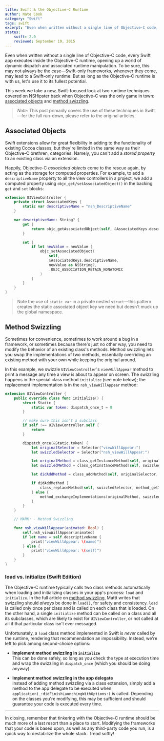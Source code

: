 ```yaml
---
title: Swift & the Objective-C Runtime
author: Nate Cook
category: "Swift"
tags: swift
excerpt: "Even when written without a single line of Objective-C code, every Swift app executes inside the Objective-C runtime, opening up a world of dynamic dispatch and associated runtime manipulation. To be sure, this may not always be the case—Swift-only frameworks, whenever they come, may lead to a Swift-only runtime. But as long as the Objective-C runtime is with us, let's use it to its fullest potential."
status:
    swift: 2.0
    reviewed: September 19, 2015
---
```


Even when written without a single line of Objective-C code, every Swift app executes inside the Objective-C runtime, opening up a world of dynamic dispatch and associated runtime manipulation. To be sure, this may not always be the case—Swift-only frameworks, whenever they come, may lead to a Swift-only runtime. But as long as the Objective-C runtime is with us, let's use it to its fullest potential.

This week we take a new, Swift-focused look at two runtime techniques covered on NSHipster back when Objective-C was the only game in town: [associated objects](/associated-objects/) and [method swizzling](/method-swizzling/).

> *Note:* This post primarily covers the use of these techniques in Swift—for the full run-down, please refer to the original articles.


## Associated Objects

Swift extensions allow for great flexibility in adding to the functionality of existing Cocoa classes, but they're limited in the same way as their Objective-C brethren, categories. Namely, you can't add a *stored property* to an existing class via an extension.

Happily, Objective-C *associated objects* come to the rescue again, by acting as the storage for computed properties. For example, to add a `descriptiveName` property to all the view controllers in a project, we add a computed property using `objc_get/setAssociatedObject()` in the backing `get` and `set` blocks:

````swift
extension UIViewController {
    private struct AssociatedKeys {
        static var descriptiveName = "nsh_DescriptiveName"
    }

    var descriptiveName: String? {
        get {
            return objc_getAssociatedObject(self, &AssociatedKeys.descriptiveName) as? String
        }

        set {
            if let newValue = newValue {
                objc_setAssociatedObject(
                    self,
                    &AssociatedKeys.descriptiveName,
                    newValue as NSString?,
                    .OBJC_ASSOCIATION_RETAIN_NONATOMIC
                )
            }
        }
    }
}
````

> Note the use of `static var` in a private nested `struct`—this pattern creates the static associated object key we need but doesn't muck up the global namespace.


## Method Swizzling

Sometimes for convenience, sometimes to work around a bug in a framework, or sometimes because there's just no other way, you need to modify the behavior of an existing class's methods. Method swizzling lets you swap the implementations of two methods, essentially overriding an existing method with your own while keeping the original around.

In this example, we swizzle `UIViewController`'s `viewWillAppear` method to print a message any time a view is about to appear on screen. The swizzling happens in the special class method `initialize` (see note below); the replacement implementation is in the `nsh_viewWillAppear` method:

````swift
extension UIViewController {
    public override class func initialize() {
        struct Static {
            static var token: dispatch_once_t = 0
        }

        // make sure this isn't a subclass
        if self !== UIViewController.self {
            return
        }

        dispatch_once(&Static.token) {
            let originalSelector = Selector("viewWillAppear:")
            let swizzledSelector = Selector("nsh_viewWillAppear:")

            let originalMethod = class_getInstanceMethod(self, originalSelector)
            let swizzledMethod = class_getInstanceMethod(self, swizzledSelector)

            let didAddMethod = class_addMethod(self, originalSelector, method_getImplementation(swizzledMethod), method_getTypeEncoding(swizzledMethod))

            if didAddMethod {
                class_replaceMethod(self, swizzledSelector, method_getImplementation(originalMethod), method_getTypeEncoding(originalMethod))
            } else {
                method_exchangeImplementations(originalMethod, swizzledMethod)
            }
        }
    }

    // MARK: - Method Swizzling

    func nsh_viewWillAppear(animated: Bool) {
        self.nsh_viewWillAppear(animated)
        if let name = self.descriptiveName {
            print("viewWillAppear: \(name)")
        } else {
            print("viewWillAppear: \(self)")
        }
    }
}
````


### load vs. initialize (Swift Edition)

The Objective-C runtime typically calls two class methods automatically when loading and initializing classes in your app's process: `load` and `initialize`. In the full article on [method swizzling](/method-swizzling/), Mattt writes that swizzling should *always* be done in `load()`, for safety and consistency. `load` is called only once per class and is called on each class that is loaded. On the other hand, a single `initialize` method can be called on a class and all its subclasses, which are likely to exist for `UIViewController`, or not called at all if that particular class isn't ever messaged.

Unfortunately, a `load` class method implemented in Swift is *never* called by the runtime, rendering that recommendation an impossibility. Instead, we're left to pick among second-choice options:

- **Implement method swizzling in `initialize`**   
This can be done safely, so long as you check the type at execution time and wrap the swizzling in `dispatch_once` (which you should be doing anyway).

- **Implement method swizzling in the app delegate**  
Instead of adding method swizzling via a class extension, simply add a method to the app delegate to be executed when `application(_:didFinishLaunchingWithOptions:)` is called. Depending on the classes you're modifying, this may be sufficient and should guarantee your code is executed every time.


* * *


In closing, remember that tinkering with the Objective-C runtime should be much more of a last resort than a place to start. Modifying the frameworks that your code is based upon, as well as any third-party code you run, is a quick way to destabilize the whole stack. Tread softly!
